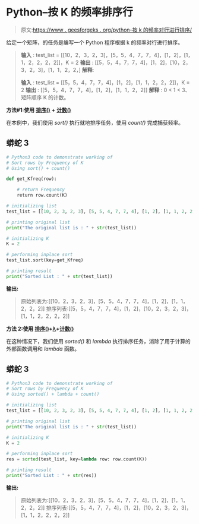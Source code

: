 # Python–按 K 的频率排序行

> 原文:[https://www . geesforgeks . org/python-按 k 的频率对行进行排序/](https://www.geeksforgeeks.org/python-sort-rows-by-frequency-of-k/)

给定一个矩阵，的任务是编写一个 Python 程序根据 k 的频率对行进行排序。

> **输入** : test_list = [[10，2，3，2，3]，[5，5，4，7，7，4]，[1，2]，[1，1，2，2，2，2]]，K = 2
> **输出** : [[5，5，4，7，7，4]，[1，2]，[10，2，3，2，3]，[1，1，2，2，]
> **解释**:
> 
> **输入** : test_list = [[5，5，4，7，7，4]，[1，2]，[1，1，2，2，2]]，K = 2
> **输出** : [[5，5，4，7，7，4]，[1，2]，[1，1，2，2]]
> **解释** : 0 < 1 < 3、矩阵顺序 K 的计数。

**方法#1:使用** [**排序()**](https://www.geeksforgeeks.org/sort-in-python/) **+** [**计数()**](https://www.geeksforgeeks.org/python-list-function-count/)

在本例中，我们使用 *sort()* 执行就地排序任务，使用 *count()* 完成捕获频率。

## 蟒蛇 3

```py
# Python3 code to demonstrate working of
# Sort rows by Frequency of K
# Using sort() + count()

def get_Kfreq(row):

    # return Frequency
    return row.count(K)

# initializing list
test_list = [[10, 2, 3, 2, 3], [5, 5, 4, 7, 7, 4], [1, 2], [1, 1, 2, 2, 2]]

# printing original list
print("The original list is : " + str(test_list))

# initializing K
K = 2

# performing inplace sort
test_list.sort(key=get_Kfreq)

# printing result
print("Sorted List : " + str(test_list))
```

**输出:**

> 原始列表为:[[10，2，3，2，3]，[5，5，4，7，7，4]，[1，2]，[1，1，2，2，2]]
> 排序列表:[[5，5，4，7，7，4]，[1，2]，[10，2，3，2，3]，[1，1，2，2，2，2]]

**方法 2:使用** [**排序()**](https://www.geeksforgeeks.org/sorted-function-python/)**+**[**λ**](https://www.geeksforgeeks.org/python-lambda/)**+**[**计数()**](https://www.geeksforgeeks.org/python-list-function-count/)

在这种情况下，我们使用 *sorted()* 和 *lambda* 执行排序任务，消除了用于计算的外部函数调用和 *lambda* 函数。

## 蟒蛇 3

```py
# Python3 code to demonstrate working of
# Sort rows by Frequency of K
# Using sorted() + lambda + count()

# initializing list
test_list = [[10, 2, 3, 2, 3], [5, 5, 4, 7, 7, 4], [1, 2], [1, 1, 2, 2, 2]]

# printing original list
print("The original list is : " + str(test_list))

# initializing K
K = 2

# performing inplace sort
res = sorted(test_list, key=lambda row: row.count(K))

# printing result
print("Sorted List : " + str(res))
```

**输出:**

> 原始列表为:[[10，2，3，2，3]，[5，5，4，7，7，4]，[1，2]，[1，1，2，2，2]]
> 排序列表:[[5，5，4，7，7，4]，[1，2]，[10，2，3，2，3]，[1，1，2，2，2，2]]